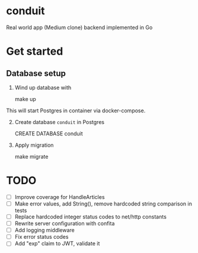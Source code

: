 # conduit

Real world app (Medium clone) backend implemented in Go

# Get started


## Database setup

1. Wind up database with

    make up

This will start Postgres in container via docker-compose.

2. Create database `conduit` in Postgres

    CREATE DATABASE conduit

3. Apply migration

    make migrate

# TODO

- [ ] Improve coverage for HandleArticles
- [ ] Make error values, add String(), remove hardcoded string comparison in
  tests
- [ ] Replace hardcoded integer status codes to net/http constants
- [ ] Rewrite server configuration with confita
- [ ] Add logging middleware
- [ ] Fix error status codes
- [ ] Add "exp" claim to JWT, validate it
